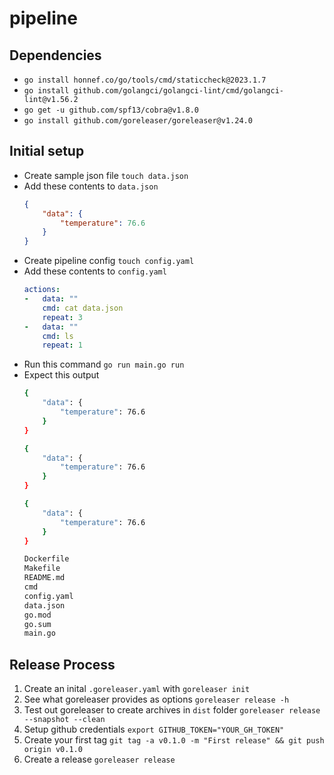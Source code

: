 # pipeline


## Dependencies

- `go install honnef.co/go/tools/cmd/staticcheck@2023.1.7`
- `go install github.com/golangci/golangci-lint/cmd/golangci-lint@v1.56.2`
- `go get -u github.com/spf13/cobra@v1.8.0`
- `go install github.com/goreleaser/goreleaser@v1.24.0`


## Initial setup

- Create sample json file `touch data.json`
- Add these contents to `data.json`
    ```json
    {
        "data": {
            "temperature": 76.6
        }
    }
    ```
- Create pipeline config `touch config.yaml`
- Add these contents to `config.yaml`
    ```yaml
    actions:
    -   data: ""
        cmd: cat data.json
        repeat: 3
    -   data: ""
        cmd: ls
        repeat: 1
    ```
- Run this command `go run main.go run`
- Expect this output
    ```bash
    {
        "data": {
            "temperature": 76.6
        }
    }

    {
        "data": {
            "temperature": 76.6
        }
    }

    {
        "data": {
            "temperature": 76.6
        }
    }

    Dockerfile
    Makefile
    README.md
    cmd
    config.yaml
    data.json
    go.mod
    go.sum
    main.go
    ```


## Release Process

1. Create an inital `.goreleaser.yaml` with `goreleaser init`
1. See what goreleaser provides as options `goreleaser release -h`
1. Test out goreleaser to create archives in `dist` folder `goreleaser release --snapshot --clean`
1. Setup github credentials `export GITHUB_TOKEN="YOUR_GH_TOKEN"`
1. Create your first tag `git tag -a v0.1.0 -m "First release" && git push origin v0.1.0`
1. Create a release `goreleaser release`